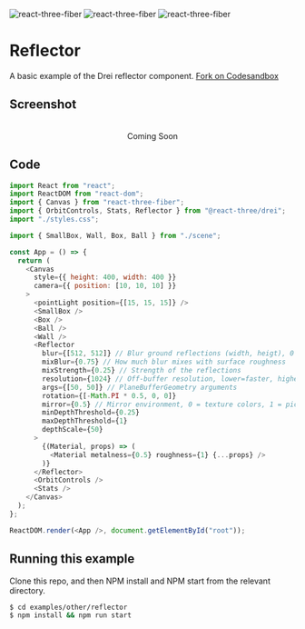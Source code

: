 ![react-three-fiber](https://img.shields.io/badge/dynamic/json?url=https://raw.githubusercontent.com/onion2k/r3f-by-example/develop/examples/other/reflector/package.json&label=react-three-fiber&query=$.dependencies['react-three-fiber']&color=green) ![react-three-fiber](https://img.shields.io/badge/dynamic/json?url=https://raw.githubusercontent.com/onion2k/r3f-by-example/develop/examples/other/reflector/package.json&label=three&query=$.dependencies['three']&color=green) ![react-three-fiber](https://img.shields.io/badge/dynamic/json?url=https://raw.githubusercontent.com/onion2k/r3f-by-example/develop/examples/other/reflector/package.json&label=@react-three/drei&query=$.dependencies['@react-three/drei']&color=green)

# Reflector

A basic example of the Drei reflector component. [Fork on Codesandbox](https://githubbox.com/onion2k/r3f-by-example/tree/develop/examples/other/reflector)

## Screenshot
<div align="center">
  <br>
    Coming Soon
  <br>
</div>

## Code
```js
import React from "react";
import ReactDOM from "react-dom";
import { Canvas } from "react-three-fiber";
import { OrbitControls, Stats, Reflector } from "@react-three/drei";
import "./styles.css";

import { SmallBox, Wall, Box, Ball } from "./scene";

const App = () => {
  return (
    <Canvas
      style={{ height: 400, width: 400 }}
      camera={{ position: [10, 10, 10] }}
    >
      <pointLight position={[15, 15, 15]} />
      <SmallBox />
      <Box />
      <Ball />
      <Wall />
      <Reflector
        blur={[512, 512]} // Blur ground reflections (width, heigt), 0 skips blur
        mixBlur={0.75} // How much blur mixes with surface roughness
        mixStrength={0.25} // Strength of the reflections
        resolution={1024} // Off-buffer resolution, lower=faster, higher=better quality
        args={[50, 50]} // PlaneBufferGeometry arguments
        rotation={[-Math.PI * 0.5, 0, 0]}
        mirror={0.5} // Mirror environment, 0 = texture colors, 1 = pick up env colors
        minDepthThreshold={0.25}
        maxDepthThreshold={1}
        depthScale={50}
      >
        {(Material, props) => (
          <Material metalness={0.5} roughness={1} {...props} />
        )}
      </Reflector>
      <OrbitControls />
      <Stats />
    </Canvas>
  );
};

ReactDOM.render(<App />, document.getElementById("root"));

```

## Running this example

Clone this repo, and then NPM install and NPM start from the relevant directory.

```bash
$ cd examples/other/reflector
$ npm install && npm run start
```
